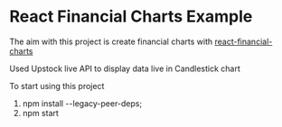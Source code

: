 <h1>React Financial Charts Example</h1>

The aim with this project is create financial charts with <a href="https://www.npmjs.com/package/react-financial-charts">react-financial-charts</a>

Used Upstock live API to display data live in Candlestick chart

To start using this project

1. npm install --legacy-peer-deps;
2. npm start
